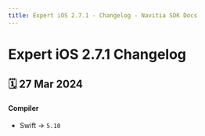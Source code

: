 ```yaml
---
title: Expert iOS 2.7.1 - Changelog - Navitia SDK Docs
---
```


# Expert iOS 2.7.1 Changelog

<h2>🗓 27 Mar 2024</h2>

#### Compiler
-  Swift -> `5.10`
